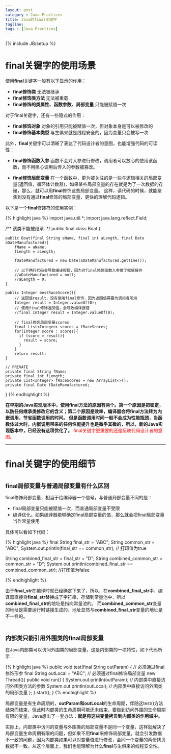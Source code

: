 ```yaml
---
layout: post
category : Java-Practices
title: Java的final关键字
tagline: 
tags : [Java Practices]
---
```

{% include JB/setup %}


# final关键字的使用场景

使用**final**关键字一般有以下显示的作用：

- **final修饰类** 无法被继承
- **final修饰类方法** 无法被重载
- **final修饰的类属性、函数参数、局部变量** 只能被赋值一次

对于final关键字，还有一些隐式的作用：

- **final修饰对象** 对象的引用只能被赋值一次，但对象本身是可以被修改的
- **final修饰基本类型** 与生俱来就是线程安全的，因为变量只会被写一次

此外，**final**关键字可以清晰了表达了代码设计者的意图，也能增强代码的可读性：

- **final修饰函数入参**
函数不会对入参进行修改，调用者可以放心的使用该函数，而不用担心调用后传入的参数被篡改。

- **final修饰局部变量**
在一个函数中，更为被关注的是一些与逻辑相关的局部变量(返回值，循环体计数器)，如果某些局部变量的存在就是为了一次数据的存储，那么，就可以用**final**修饰这些局部变量。
这样，读代码的时候，就能聚焦到没有通过**final**修饰的局部变量，更快的理解代码逻辑。

以下是一个**final**修饰符的使用实例：

{% highlight java %}
import java.util.*;
import java.lang.reflect.Field;
    
/** 该类不能被继承. */
public final class Boat {

    public Boat(final String aName, final int aLength, final Date aDateManufactured){
        fName = aName;
        fLength = aLength;

        fDateManufactured = new Date(aDateManufactured.getTime());
    
        // 以下两行代码会导致编译报错，因为对final修饰函数入参做了赋值操作
        //aDateManufactured = null;
        //aLength = 0;
    }
        
    public Integer bestRaceScore(){
        // 返回值result，没有使用final修饰，因为返回值需要为调用者所用
        Integer result = Integer.valueOf(0); 
        // 使用final修饰返回值，会导致编译报错
        //final Integer result = Integer.valueOf(0);

        // final修饰局部变量scores
        final List<Integer> scores = fRaceScores;
        for(Integer score : scores){
          if (score > result){
            result = score;
          }
        }
        return result;
    }
         
    // PRIVATE
    private final String fName;
    private final int fLength;
    private List<Integer> fRaceScores = new ArrayList<>();
    private final Date fDateManufactured;
}
{% endhighlight %}

**在早期的Java实现版本中，使用final方法的原因有两个。第一个原因是把锁定，以防任何继承类修改它的含义；第二个原因是效率，编译器会将final方法转为内嵌调用，节省函数调用的时间。
但是函数调用时间一般不会成为性能瓶颈，当函数体过大时，内嵌调用带来的任何性能提升也是微乎其微的，所以，新的Java实现版本中，已经没有这项优化了。**
<font color='red'>final关键字更重要的还是反映代码设计者的意图。</font>

***

# final关键字的使用细节

<br/>
<font size="4"><b>final局部变量与普通局部变量有什么区别</b></font>

final修饰局部变量，相当于给编译器一个信号，与普通局部变量不同的是：

- final局部变量只能被赋值一次，而普通局部变量不受限
- 编译优化。如果编译器能够确定final局部变量的值，那么就会把final局部变量当作常量使用

具体可以看如下代码：

{% highlight java %}
final String final_str = "ABC";
String common_str = "ABC";
System.out.println(final_str == common_str); // 打印值为true
    
String combined_final_str = final_str + "D";
String combined_common_str = common_str + "D";
System.out.println(combined_final_str == combined_common_str); //打印值为false

{% endhighlight %}

由于**final_str**在编译时就已经确定下来了，所以，在**combined_final_str**中，编译器直接将**final_str**替换成了字符串，存储到常量池中，所以**combined_final_str**的地址是指向常量池的。
而**combined_common_str**变量的地址是需要运行时链接生成的，地址显然与**combined_final_str**变量的地址是不一样的。

<br/>

<font size="4"><b>内部类只能引用外围类的final局部变量</b></font>

在Java内部类可以访问外围类的局部变量，这是内部类的一项特性，如下代码所示：

{% highlight java %}
public void test(final String outParam) {   // 必须通过final修饰形参
    final String outLocal = "ABC";          // 必须通过final修饰局部变量
    new Thread(){
        public void run() {
            System.out.println(outParam);   // 内部类中直接访问外围类方法的参数
            System.out.println(outLocal);   // 内部类中直接访问外围类的局部变量
        };
    }.start();
}
{% endhighlight %}

局部变量是有生命周期的，**outParam和outLocal**的生命周期，伴随这test()方法结束而结束，但此时内部类的生命周期可能还未结束，要做到访问外围的生命周期有限的变量，Java想出了一套办法：**就是将这些变量拷贝到内部类的作用域中。**

实际上，内部类中访问的变量与外围类的局部变量不是同一个变量，这样就解决了局部变量生命周期有限的问题，但如果不用**final**来修饰局部变量，就会引发数据不一致的问题，因为内部类如果可以对变量值进行修改，会同一个变量的两份拷贝数据不一致。从这个层面上，我们也能理解为什么**final**与生俱来的线程安全性。
